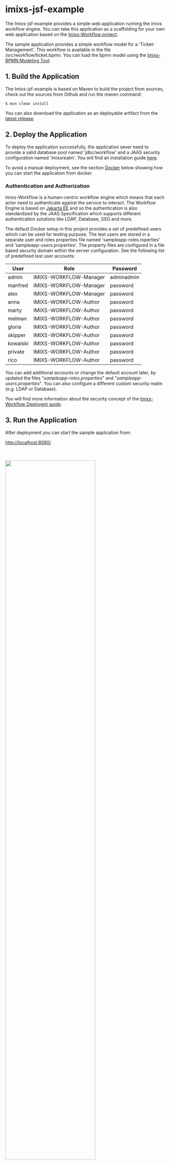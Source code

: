 # imixs-jsf-example

The Imixs-jsf-example provides a simple web application running the imixs workflow engine.
You can take this application as a scaffolding for your own web application based on the [Imixs-Workflow project](http://www.imixs.org).

The sample application provides a simple workflow model for a 'Ticket-Management'. This workflow is available in the file /src/workflow/ticket.bpmn. You can load the bpmn model using the [Imixs-BPMN Modeling Tool](https://www.imixs.org/doc/modelling/index.html). 

## 1. Build the Application

The Imixs-jsf-example  is based on Maven to build the project from sources, check out the sources from Github and run the maven command:

    $ mvn clean install
    
You can also download the application as an deployable artifact from the [latest release](https://github.com/imixs/imixs-jsf-example/releases).    

## 2. Deploy the Application
To deploy the application successfully, the application sever need to provide a valid database pool named 'jdbc/workflow' and a JAAS security configuration named 'imixsrealm'. You will find an installation guide [here](http://www.imixs.org/doc/sampleapplication.html).

To avoid a manual deployment, see the section [Docker](#1-build-the-application-1) below showing how you can start the application from docker. 


### Authentication and Authorization

Imixs-Workflow is a human-centric workflow engine which means that each actor need to authenticate against the service to interact. The Workflow Engine is based on [Jakarta EE](https://jakarta.ee/) and so the authentication is also standardized by the JAAS Specification which supports different authentication solutions like LDAP, Database, SSO and more.  

The default Docker setup in this project provides a set of predefined users which can be used for testing purpose. The test users are stored in a separate user and roles properties file named 'sampleapp-roles.roperties' and 'sampleapp-users.properties'. The property files are configured in a file based security domain within the server configuration. See the following list of predefined test user accounts:


| User    | Role                   | Password |
|---------|------------------------|----------|
| admin   | IMIXS-WORKFLOW-Manager | adminadmin |
| manfred | IMIXS-WORKFLOW-Manager | password |
| alex    | IMIXS-WORKFLOW-Manager | password |
| anna    | IMIXS-WORKFLOW-Author  | password |
| marty   | IMIXS-WORKFLOW-Author  | password |
| melman  | IMIXS-WORKFLOW-Author  | password |
| gloria  | IMIXS-WORKFLOW-Author  | password |
| skipper | IMIXS-WORKFLOW-Author  | password |
| kowalski| IMIXS-WORKFLOW-Author  | password |
| private | IMIXS-WORKFLOW-Author  | password |
| rico    | IMIXS-WORKFLOW-Author  | password |


You can add additional accounts or change the default account later, by updated the files "_sampleapp-roles.properties_" and "_sampleapp-users.properties_". You can also configure a different custom security realm (e.g. LDAP or Database). 

You will find more information about the security concept of the [Imixs-Workflow Deployent guide](http://www.imixs.org/doc/deployment/security.html).


## 3. Run the Application
After deployment you can start the sample application from:

[http://localhost:8080/](http://localhost:8080/)

<br><br><img width="75%" src="sample.png">


# The Imixs Rest-API

Imixs-Workflow provides a powerfull Rest API. Also the JSF-Sample Application has included this API which is based on the jax-rs specification. 
To access the rest api in this sample application use the root api URL:

    http://localhost:8080/api/

Find details about the Imixs REST api [here](http://www.imixs.org/doc/restapi/index.html). 

## Upload the BPMN Model:

After you have successful deployed your application you can upload the Ticket workflow model via the [Imixs-REST Service API](http://www.imixs.org/doc/restapi/index.html). 

<a id="docker-1" class="anchor" aria-hidden="true" href="#1-build-the-application-1"></a>
<br><br><img src="model-ticket.png">

Use the following curl command to upload the model from your workspace:

    $ curl --user admin:adminadmin --request POST -Tsrc/workflow/ticket.bpmn http://localhost:8080/api/model/bpmn

The BPMN Model is part of the project and located under /src/workflow/ticket.bpmn


**NOTE:** cURL isn't installed in Windows by default. See the [Use Curl on Windows](https://stackoverflow.com/questions/9507353/how-do-i-install-and-use-curl-on-windows) discussion on stackoverflow.


## Reporting

Imixs-Workflow provides a reporting interface which can be accessed by the [Imixs Rest API](http://www.imixs.org/doc/restapi/reportservice.html). A report definition can be created with the Eclipse Plug-in "Imixs-Report" which is part of the [Imixs-BPMN project](http://www.imixs.org/doc/modelling/index.html).

A new report definition can be uploaded with the curl commandline tool:

    $ curl --user admin:adminpassword --request POST -H "Content-Type: application/xml" -Tsrc/workflow/tickets.imixs-report http://localhost:8080/api/report






<br><br><img src="small_h-trans.png">


The Imixs-JSF-Example includes a Docker Container to run the sample application in a Docker container. 
The docker image is based on the docker image [imixs/wildfly](https://hub.docker.com/r/imixs/wildfly/).

To run Sample Application in a Docker container, the container need to be linked to a postgreSQL database container. The database connection is configured in the Wildfly standalone.xml file and can be customized to any other database system. 

## 1. Build the Application
Before you can start the container, build the application and the docker image from sources:


	$ mvn clean install -Pdocker-build
	
## 2. Starting the Application in a Docker Container

After you have build the application and the Docker image you can start the application. The workflow engine needs a SQL Database. Both containers can be started with one docker-compose command

	$ docker-compose up

See the docker-compose.yml file for details

The Docker container creates user accounts for testing with the following userid/password:

    admin=adminpassword
    manfred=password
    anna=password

After your application was started, the test model 'ticket.bpmn' is automatically installed. You run the application from your web browser:	

	http://localhost:8080/
	
If you want to upload your own BPMN model (or update the ticket.bpmn) you can use the curl tool:

	$ curl --user admin:adminpassword --request POST -Tticket.bpmn http://localhost:8080/api/model/bpmn


	
	
## Development

During development you can use the docker-compose-dev.yml file. This stack maps the src/docker/deployments folder to the wildfly auto deploy directory. 

	$ docker-compose -f docker-compose-dev.yml up
	
you may have to grant the deployment folder first to allow the docker non privileged user to access this location.

	$ sudo chmod 777 src/docker/deployments/
	
## GlassFish / Payara

The Imixs-JSF-Sample application includes also a setup to run Payara on Docker. 
To run the 	 Imixs-JSF-Sample application on the a Payara Server with Docker run:

	$ mvn clean install -Pdocker-build-payara
	$ docker-compose -f docker-compose-payara.yml up

You can find the configuration details of payara server in /src/docker/configuration/payara/	
	 
	 
## Open Liberty 

To run the 	 Imixs-JSF-Sample application on the Open Liberty Application Server with Docker run:

	$ mvn clean install -Pdocker-build-openliberty
	$ docker-compose -f docker-compose-openliberty.yml up

The application running on OpenLiberty is available from:

	http://localhost:9080/

You can find the configuration details of open liberty server in /src/docker/configuration/openliberty/	


## TomEE 

To run the 	 Imixs-JSF-Sample application on the Apache TomEE Application Server with Docker run:

	$ mvn clean install -Pdocker-build-tomee
	$ docker-compose -f docker-compose-tomee.yml up


You can find the configuration details of payara server in /src/docker/configuration/tomee/	
